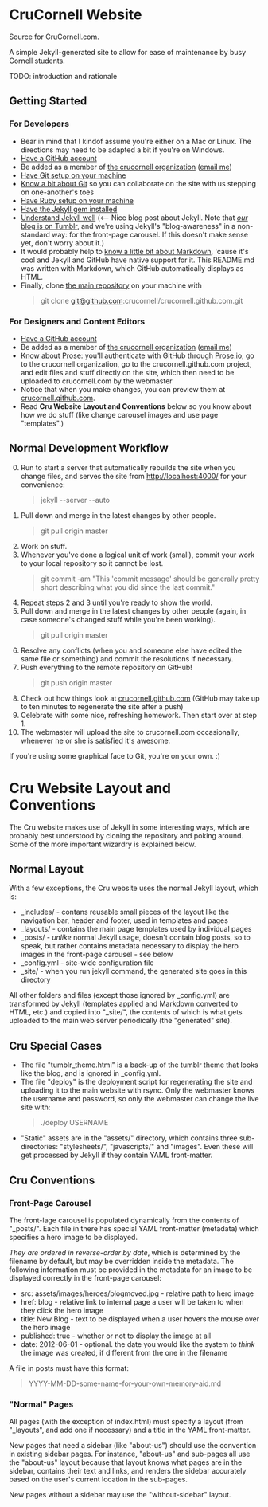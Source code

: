 # CruCornell Website

Source for CruCornell.com.

A simple Jekyll-generated site to allow for ease of maintenance by busy Cornell students.

TODO: introduction and rationale

## Getting Started

### For Developers

* Bear in mind that I kindof assume you're either on a Mac or Linux. The directions may need to be adapted a bit if you're on Windows.
* [Have a GitHub account](https://github.com/signup/free)
* Be added as a member of [the crucornell organization](https://github.com/crucornell) ([email me](mailto:webmaster@crucornell.com))
* [Have Git setup on your machine](https://help.github.com/articles/set-up-git)
* [Know a bit about Git](https://github.com/blog/120-new-to-git/) so you can collaborate on the site with us stepping on one-another's toes
* [Have Ruby setup on your machine](http://www.ruby-lang.org/en/downloads/)
* [Have the Jekyll gem installed](https://github.com/mojombo/jekyll/wiki/install)
* [Understand Jekyll well](http://klepas.org/jekyll-a-static-site-generator/) (<-- Nice blog post about Jekyll. Note that [_our_ blog is on Tumblr](http://crucornell.tumblr.com), and we're using Jekyll's "blog-awareness" in a non-standard way: for the front-page carousel. If this doesn't make sense yet, don't worry about it.)
* It would probably help to [know a little bit about Markdown](http://daringfireball.net/projects/markdown/basics/), 'cause it's cool and Jekyll and GitHub have native support for it. This README.md was written with Markdown, which GitHub automatically displays as HTML.
* Finally, clone [the main repository](https://github.com/crucornell/crucornell.github.com) on your machine with
  > git clone git@github.com:crucornell/crucornell.github.com.git

### For Designers and Content Editors

* [Have a GitHub account](https://github.com/signup/free)
* Be added as a member of [the crucornell organization](https://github.com/crucornell) ([email me](mailto:webmaster@crucornell.com))
* [Know about Prose](http://developmentseed.org/blog/2012/june/25/prose-a-content-editor-for-github/): you'll authenticate with GitHub through [Prose.io](http://prose.io]), go to the crucornell organization, go to the crucornell.github.com project, and edit files and stuff directly on the site, which then need to be uploaded to crucornell.com by the webmaster
* Notice that when you make changes, you can preview them at [crucornell.github.com](http://crucornell.github.com).
* Read **Cru Website Layout and Conventions** below so you know about how we do stuff (like change carousel images and use page "templates".)

## Normal Development Workflow

0. Run to start a server that automatically rebuilds the site when you change files, and serves the site from [http://localhost:4000/](http://localhost:4000/) for your convenience:
   > jekyll --server --auto
1. Pull down and merge in the latest changes by other people.
   > git pull origin master
2. Work on stuff.
3. Whenever you've done a logical unit of work (small), commit your work to your local repository so it cannot be lost.
   > git commit -am "This 'commit message' should be generally pretty short describing what you did since the last commit."
4. Repeat steps 2 and 3 until you're ready to show the world.
5. Pull down and merge in the latest changes by other people (again, in case someone's changed stuff while you're been working).
   > git pull origin master
6. Resolve any conflicts (when you and someone else have edited the same file or something) and commit the resolutions if necessary.
7. Push everything to the remote repository on GitHub!
   > git push origin master
8. Check out how things look at [crucornell.github.com](http://crucornell.github.com) (GitHub may take up to ten minutes to regenerate the site after a push) 
9. Celebrate with some nice, refreshing homework. Then start over at step 1.
10. The webmaster will upload the site to crucornell.com occasionally, whenever he or she is satisfied it's awesome.


If you're using some graphical face to Git, you're on your own. :)

# Cru Website Layout and Conventions

The Cru website makes use of Jekyll in some interesting ways, which are probably best understood by cloning the repository and poking around. Some of the more important wizardry is explained below.

## Normal Layout

With a few exceptions, the Cru website uses the normal Jekyll layout, which is:

* _includes/ - contans reusable small pieces of the layout like the navigation bar, header and footer, used in templates and pages
* _layouts/ - contains the main page templates used by individual pages
* _posts/ - *unlike* normal Jekyll usage, doesn't contain blog posts, so to speak, but rather contains metadata necessary to display the hero images in the front-page carousel - see below
* _config.yml - site-wide configuration file
* _site/ - when you run jekyll command, the generated site goes in this directory

All other folders and files (except those ignored by _config.yml) are transformed by Jekyll (templates applied and Markdown converted to HTML, etc.) and copied into "_site/", the contents of which is what gets uploaded to the main web server periodically (the "generated" site).

## Cru Special Cases

* The file "tumblr_theme.html" is a back-up of the tumblr theme that looks like the blog, and is ignored in _config.yml.
* The file "deploy" is the deployment script for regenerating the site and uploading it to the main website with rsync. Only the webmaster knows the username and password, so only the webmaster can change the live site with:
  > ./deploy USERNAME
* "Static" assets are in the "assets/" directory, which contains three sub-directories: "stylesheets/", "javascripts/" and "images". Even these will get processed by Jekyll if they contain YAML front-matter.

## Cru Conventions

### Front-Page Carousel

The front-lage carousel is populated dynamically from the contents of "_posts/". Each file in there has special YAML front-matter (metadata) which specifies a hero image to be displayed.

*They are ordered in reverse-order by date*, which is determined by the filename by default, but may be overridden inside the metadata. The following information must be provided in the metadata for an image to be displayed correctly in the front-page carousel:

* src: assets/images/heroes/blogmoved.jpg - relative path to hero image
* href: blog - relative link to internal page a user will be taken to when they click the hero image
* title: New Blog - text to be displayed when a user hovers the mouse over the hero image
* published: true - whether or not to display the image at all
* date: 2012-06-01 - optional. the date you would like the system to *think* the image was created, if different from the one in the filename

A file in posts must have this format:
> YYYY-MM-DD-some-name-for-your-own-memory-aid.md

### "Normal" Pages

All pages (with the exception of index.html) must specify a layout (from "_layouts", and add one if necessary) and a title in the YAML front-matter.

New pages that need a sidebar (like "about-us") should use the convention in existing sidebar pages. For instance, "about-us" and sub-pages all use the "about-us" layout because that layout knows what pages are in the sidebar, contains their text and links, and renders the sidebar accurately based on the user's current location in the sub-pages.

New pages without a sidebar may use the "without-sidebar" layout.

